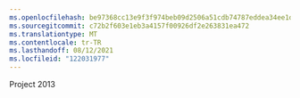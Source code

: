 ```yaml
---
ms.openlocfilehash: be97368cc13e9f3f974beb09d2506a51cdb74787eddea34ee1dfef339e4f4d3d
ms.sourcegitcommit: c72b2f603e1eb3a4157f00926df2e263831ea472
ms.translationtype: MT
ms.contentlocale: tr-TR
ms.lasthandoff: 08/12/2021
ms.locfileid: "122031977"
---
```

 Project 2013 